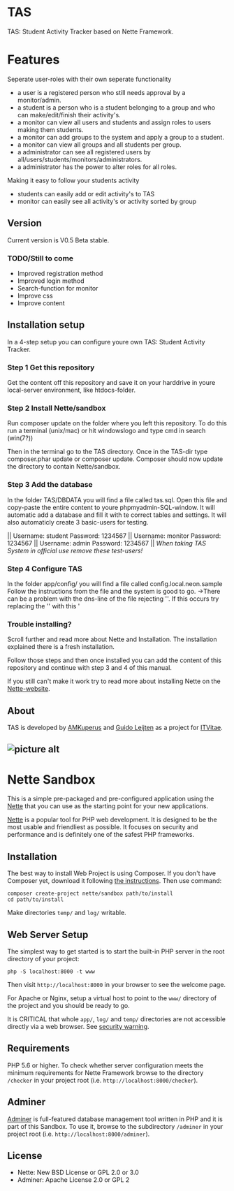 # TAS
TAS: Student Activity Tracker based on Nette Framework.

# Features
Seperate user-roles with their own seperate functionality
- a user is a registered person who still needs approval by a monitor/admin.
- a student is a person who is a student belonging to a group and who can make/edit/finish their activity's.
- a monitor can view all users and students and assign roles to users making them students. 
- a monitor can add groups to the system and apply a group to a student.
- a monitor can view all groups and all students per group.
- a administrator can see all registered users by all/users/students/monitors/administrators.
- a administrator has the power to alter roles for all roles.

Making it easy to follow your students activity
- students can easily add or edit activity's to TAS
- monitor can easily see all activity's or activity sorted by group

## Version
Current version is V0.5 Beta stable.

### TODO/Still to come
- Improved registration method
- Improved login method
- Search-function for monitor
- Improve css
- Improve content

## Installation setup
In a 4-step setup you can configure youre own TAS: Student Activity Tracker.
### Step 1 Get this repository
Get the content off this repository and save it on your harddrive in youre local-server environment, like htdocs-folder.
### Step 2 Install Nette/sandbox
Run composer update on the folder where you left this repository.
To do this run a terminal (unix/mac) or hit windowslogo and type cmd in search (win(7?))

Then in the terminal go to the TAS directory.
Once in the TAS-dir type composer.phar update or composer update.
Composer should now update the directory to contain Nette/sandbox.
### Step 3 Add the database
In the folder TAS/DBDATA you will find a file called tas.sql. Open this file and copy-paste the entire content to youre phpmyadmin-SQL-window.
It will automatic add a database and fill it with te correct tables and settings. It will also automaticly create 3 basic-users for testing.

|| Username: student Password: 1234567 || Username: monitor Password: 1234567 || Username: admin Password: 1234567 ||
_When taking TAS System in official use remove these test-users!_

### Step 4 Configure TAS
In the folder app/config/ you will find a file called config.local.neon.sample
Follow the instructions from the file and the system is good to go.
->There can be a problem with the dns-line of the file rejecting ''. If this occurs try replacing the '' with this '

### Trouble installing?
Scroll further and read more about Nette and Installation. The installation explained there is a fresh installation.

Follow those steps and then once installed you can add the content of this repository and continue with step 3 and 4 of this manual.

If you still can't make it work try to read more about installing Nette on the [Nette-website](https://nette.org).


## About
TAS is developed by [AMKuperus](https://github.com/AMKuperus) and [Guido Leijten](https://github.com/guidoleijten) as a project for [ITVitae](http://itvitae.nl/).

![picture alt](http://cdn.ikabus.com/3/3/media/original/logos/logo_itvitae_liggend_anders_denken.png)
----

Nette Sandbox
=============

This is a simple pre-packaged and pre-configured application using the [Nette](https://nette.org)
that you can use as the starting point for your new applications.

[Nette](https://nette.org) is a popular tool for PHP web development.
It is designed to be the most usable and friendliest as possible. It focuses
on security and performance and is definitely one of the safest PHP frameworks.


Installation
------------

The best way to install Web Project is using Composer. If you don't have Composer yet,
download it following [the instructions](https://doc.nette.org/composer). Then use command:

	composer create-project nette/sandbox path/to/install
	cd path/to/install


Make directories `temp/` and `log/` writable.


Web Server Setup
----------------

The simplest way to get started is to start the built-in PHP server in the root directory of your project:

	php -S localhost:8000 -t www

Then visit `http://localhost:8000` in your browser to see the welcome page.

For Apache or Nginx, setup a virtual host to point to the `www/` directory of the project and you
should be ready to go.

It is CRITICAL that whole `app/`, `log/` and `temp/` directories are not accessible directly
via a web browser. See [security warning](https://nette.org/security-warning).


Requirements
------------

PHP 5.6 or higher. To check whether server configuration meets the minimum requirements for
Nette Framework browse to the directory `/checker` in your project root (i.e. `http://localhost:8000/checker`).


Adminer
-------

[Adminer](https://www.adminer.org/) is full-featured database management tool written in PHP and it is part of this Sandbox.
To use it, browse to the subdirectory `/adminer` in your project root (i.e. `http://localhost:8000/adminer`).


License
-------
- Nette: New BSD License or GPL 2.0 or 3.0
- Adminer: Apache License 2.0 or GPL 2

